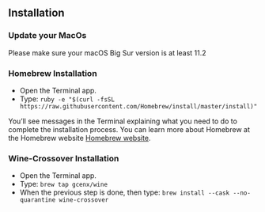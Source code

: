 ## Installation

### Update your MacOs
Please make sure your macOS Big Sur version is at least 11.2 

### Homebrew Installation
+ Open the Terminal app.
+ Type:
`ruby -e "$(curl -fsSL https://raw.githubusercontent.com/Homebrew/install/master/install)"`

You’ll see messages in the Terminal explaining what you need to do to complete the installation process. You can learn more about Homebrew at the Homebrew website [Homebrew website](http://brew.sh/).


### Wine-Crossover Installation
+ Open the Terminal app.
+ Type:
`brew tap gcenx/wine `
+ When the previous step is done, then type:
`brew install --cask --no-quarantine wine-crossover`
